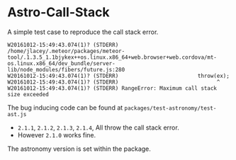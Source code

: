 # Astro-Call-Stack

A simple test case to reproduce the call stack error.

```
W20161012-15:49:43.074(1)? (STDERR) /home/jlacey/.meteor/packages/meteor-tool/.1.3.5_1.1bjykex++os.linux.x86_64+web.browser+web.cordova/mt-os.linux.x86_64/dev_bundle/server-lib/node_modules/fibers/future.js:280
W20161012-15:49:43.074(1)? (STDERR) 						throw(ex);
W20161012-15:49:43.074(1)? (STDERR) 						      ^
W20161012-15:49:43.074(1)? (STDERR) RangeError: Maximum call stack size exceeded
```

The bug inducing code can be found at `packages/test-astronomy/test-ast.js`

- `2.1.1`, `2.1.2`, `2.1.3`, `2.1.4`, All throw the call stack error.
- However `2.1.0` works fine.

The astronomy version is set within the package.